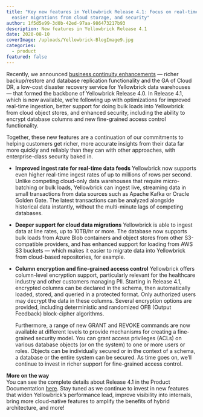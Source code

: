 ```yaml
---
title: "Key new features in Yellowbrick Release 4.1: Focus on real-time ingest,
  easier migrations from cloud storage, and security"
author: 1f5d5e99-3d0b-42ed-97aa-986473217b93
description: New features in Yellowbrick Release 4.1
date: 2020-08-10
coverImage: /uploads/Yellowbrick-BlogImage9.jpg
categories:
  - product
featured: false
---
```


Recently, we announced [business continuity enhancements](/press-releases/yellowbrick-makes-cloud-disaster-recovery-service-new-features-generally-available/) &mdash; richer backup/restore and database replication functionality and the GA of Cloud DR, a low-cost disaster recovery service for Yellowbrick data warehouses &mdash; that formed the backbone of Yellowbrick Release 4.0. In Release 4.1, which is now available, we’re following up with optimizations for improved real-time ingestion, better support for doing bulk loads into Yellowbrick from cloud object stores, and enhanced security, including the ability to encrypt database columns and new fine-grained access control functionality.  

Together, these new features are a continuation of our commitments to helping customers get richer, more accurate insights from their data far more quickly and reliably than they can with other approaches, with enterprise-class security baked in.  

- **Improved ingest rate for real-time data feeds**
  Yellowbrick now supports even higher real-time ingest rates of up to millions of rows per second. Unlike competing cloud-only data warehouses that require micro-batching or bulk loads, Yellowbrick can ingest live, streaming data in small transactions from data sources such as Apache Kafka or Oracle Golden Gate. The latest transactions can be analyzed alongside historical data instantly, without the multi-minute lags of competing databases.  

- **Deeper support for cloud data migrations**
  Yellowbrick is able to ingest data at line rates, up to 10TB/hr or more. The database now supports bulk loads from Azure Blob containers and object stores from other S3-compatible providers, and has enhanced support for loading from AWS S3 buckets &mdash; which makes it easier to migrate data into Yellowbrick from cloud-based repositories, for example.  

- **Column encryption and fine-grained access control**
  Yellowbrick offers column-level encryption support, particularly relevant for the healthcare industry and other customers managing PII. Starting in Release 4.1, encrypted columns can be declared in the schema, then automatically loaded, stored, and queried in a protected format. Only authorized users may decrypt the data in these columns. Several encryption options are provided, including deterministic and randomized OFB (Output Feedback) block-cipher algorithms.  
  
  Furthermore, a range of new GRANT and REVOKE commands are now available at different levels to provide mechanisms for creating a fine-grained security model. You can grant access privileges (ACLs) on various database objects (or on the system) to one or more users or roles. Objects can be individually secured or in the context of a schema, a database or the entire system can be secured. As time goes on, we’ll continue to invest in richer support for fine-grained access control.

**More on the way**  
You can see the complete details about Release 4.1 in the Product Documentation [here](https://www.yellowbrick.com/docs/4.1.1/home.html). Stay tuned as we continue to invest in new features that widen Yellowbrick’s performance lead, improve visibility into internals, bring more cloud-native features to amplify the benefits of hybrid architecture, and more!



